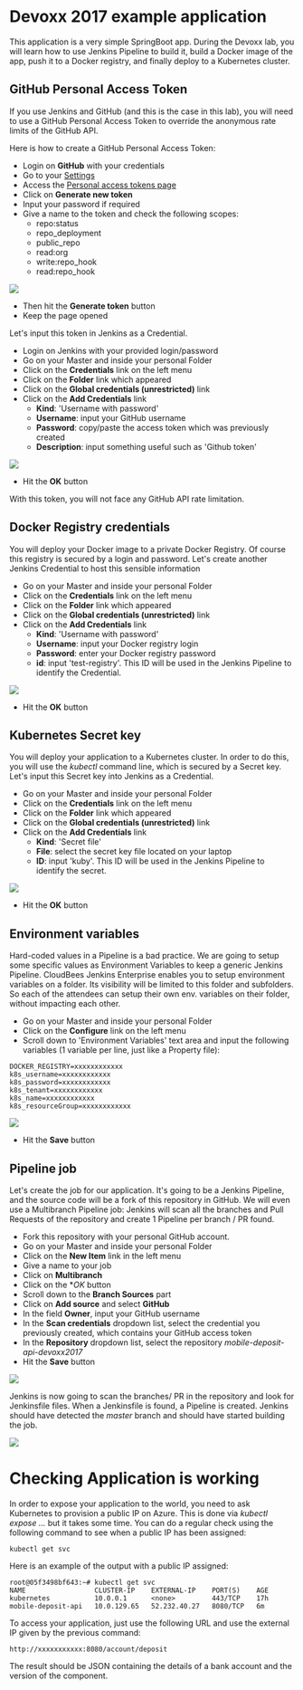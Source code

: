 # Devoxx 2017 example application

This application is a very simple SpringBoot app.
During the Devoxx lab, you will learn how to use Jenkins Pipeline to build it, build a Docker image of the app, push it to a Docker registry, and finally deploy to a Kubernetes cluster.

## GitHub Personal Access Token

If you use Jenkins and GitHub (and this is the case in this lab), you will need to use a GitHub Personal Access Token to override the anonymous rate limits of the GitHub API.

Here is how to create a GitHub Personal Access Token:

* Login on **GitHub** with your credentials
* Go to your [Settings](https://github.com/settings/profile)
* Access the [Personal access tokens page](https://github.com/settings/tokens)
* Click on **Generate new token**
* Input your password if required
* Give a name to the token and check the following scopes:
  * repo:status
  * repo_deployment
  * public_repo
  * read:org
  * write:repo_hook
  * read:repo_hook

![](images/token.png)

* Then hit the **Generate token** button
* Keep the page opened

Let's input this token in Jenkins as a Credential.
* Login on Jenkins with your provided login/password
* Go on your Master and inside your personal Folder
* Click on the **Credentials** link on the left menu
* Click on the **Folder** link which appeared
* Click on the **Global credentials (unrestricted)** link
* Click on the **Add Credentials** link
  * **Kind**: 'Username with password'
  * **Username**: input your GitHub username
  * **Password**: copy/paste the access token which was previously created
  * **Description**: input something useful such as 'Github token'

![](images/add_credentials.png)

* Hit the **OK** button

With this token, you will not face any GitHub API rate limitation.

## Docker Registry credentials

You will deploy your Docker image to a private Docker Registry. Of course this registry is secured by a login and password.
Let's create another Jenkins Credential to host this sensible information
* Go on your Master and inside your personal Folder
* Click on the **Credentials** link on the left menu
* Click on the **Folder** link which appeared
* Click on the **Global credentials (unrestricted)** link
* Click on the **Add Credentials** link
  * **Kind**: 'Username with password'
  * **Username**: input your Docker registry login
  * **Password**: enter your Docker registry password
  * **id**: input 'test-registry'. This ID will be used in the Jenkins Pipeline to identify the Credential.

![](images/add_credentials.png)

* Hit the **OK** button

## Kubernetes Secret key

You will deploy your application to a Kubernetes cluster. In order to do this, you will use the _kubectl_ command line, which is secured by a Secret key.
Let's input this Secret key into Jenkins as a Credential.
* Go on your Master and inside your personal Folder
* Click on the **Credentials** link on the left menu
* Click on the **Folder** link which appeared
* Click on the **Global credentials (unrestricted)** link
* Click on the **Add Credentials** link
  * **Kind**: 'Secret file'
  * **File**: select the secret key file located on your laptop
  * **ID**: input 'kuby'. This ID will be used in the Jenkins Pipeline to identify the secret.

![](images/add_credentials.png)

* Hit the **OK** button

## Environment variables

Hard-coded values in a Pipeline is a bad practice.
We are going to setup some specific values as Environment Variables to keep a generic Jenkins Pipeline.
CloudBees Jenkins Enterprise enables you to setup environment variables on a folder. Its visibility will be limited to this folder and subfolders.
So each of the attendees can setup their own env. variables on their folder, without impacting each other.

* Go on your Master and inside your personal Folder
* Click on the **Configure** link on the left menu
* Scroll down to 'Environment Variables' text area and input the following variables (1 variable per line, just like a Property file):

```
DOCKER_REGISTRY=xxxxxxxxxxxx
k8s_username=xxxxxxxxxxxx
k8s_password=xxxxxxxxxxxx
k8s_tenant=xxxxxxxxxxxx
k8s_name=xxxxxxxxxxxx
k8s_resourceGroup=xxxxxxxxxxxx
```

![](images/env_variables.png)

* Hit the **Save** button

## Pipeline job

Let's create the job for our application.
It's going to be a Jenkins Pipeline, and the source code will be a fork of this repository in GitHub.
We will even use a Multibranch Pipeline job: Jenkins will scan all the branches and Pull Requests of the repository and create 1 Pipeline per branch / PR found.

* Fork this repository with your personal GitHub account.
* Go on your Master and inside your personal Folder
* Click on the **New Item** link in the left menu
* Give a name to your job
* Click on **Multibranch**
* Click on the **OK* button
* Scroll down to the **Branch Sources** part
* Click on **Add source** and select **GitHub**
* In the field **Owner**, input your GitHub username
* In the **Scan credentials** dropdown list, select the credential you previously created, which contains your GitHub access token
* In the **Repository** dropdown list, select the repository _mobile-deposit-api-devoxx2017_
* Hit the **Save** button

![](images/pipeline.png)

Jenkins is now going to scan the branches/ PR in the repository and look for Jenkinsfile files. When a Jenkinsfile is found, a Pipeline is created.
Jenkins should have detected the _master_ branch and should have started building the job.

![](images/branch_indexing.png)

# Checking Application is working

In order to expose your application to the world, you need to ask Kubernetes to provision a public IP on Azure.
This is done via _kubectl expose ..._ but it takes some time.
You can do a regular check using the following command to see when a public IP has been assigned:
```
kubectl get svc
```

Here is an example of the output with a public IP assigned:
```
root@05f3498bf643:~# kubectl get svc
NAME                 CLUSTER-IP    EXTERNAL-IP    PORT(S)    AGE
kubernetes           10.0.0.1      <none>         443/TCP    17h
mobile-deposit-api   10.0.129.65   52.232.40.27   8080/TCP   6m
```

To access your application, just use the following URL and use the external IP given by the previous command:
```
http://xxxxxxxxxxx:8080/account/deposit
```

The result should be JSON containing the details of a bank account and the version of the component.
